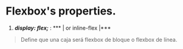 # Flexbox's properties.

1. ***display: flex;***
 : *** | or inline-flex |***

> Define que una caja será flexbox de bloque o flexbox de línea. 